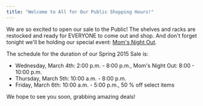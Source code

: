 ```yaml
---
title: "Welcome to All for Our Public Shopping Hours!"
---
```


We are so excited to open our sale to the Public! The shelves and racks are restocked and ready for EVERYONE to come out and shop. And don't forget tonight we'll be holding our special event: [Mom's Night Out](/shoppers/moms-night-out/).

The schedule for the duration of our Spring 2015 Sale is:

* Wednesday, March 4th: 2:00 p.m. - 8:00 p.m., Mom's Night Out: 8:00 - 10:00 p.m.
* Thursday, March 5th: 10:00 a.m. - 8:00 p.m.
* Friday, March 6th: 10:00 a.m. - 5:00 p.m., 50 % off select items

We hope to see you soon, grabbing amazing deals!
